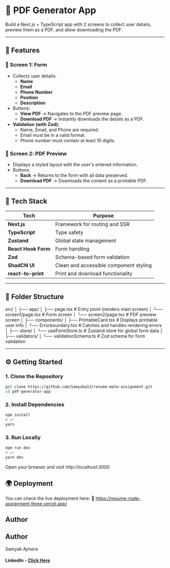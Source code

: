 # 📄 PDF Generator App

Build a Next.js + TypeScript app with 2 screens to collect user details, preview them as a PDF,
and allow downloading the PDF.

---

## 🚀 Features

### 🔹 Screen 1: Form

- Collects user details:
  - **Name**
  - **Email**
  - **Phone Number**
  - **Position**
  - **Description**
- Buttons:
  - **View PDF** → Navigates to the PDF preview page.
  - **Download PDF** → Instantly downloads the details as a PDF.
- **Validation (with Zod):**
  - Name, Email, and Phone are required.
  - Email must be in a valid format.
  - Phone number must contain at least 10 digits.

### 🔹 Screen 2: PDF Preview

- Displays a styled layout with the user's entered information.
- Buttons:
  - **Back** → Returns to the form with all data preserved.
  - **Download PDF** → Downloads the content as a printable PDF.

---

## 🧱 Tech Stack

| Tech                | Purpose                                |
| ------------------- | -------------------------------------- |
| **Next.js**         | Framework for routing and SSR          |
| **TypeScript**      | Type safety                            |
| **Zustand**         | Global state management                |
| **React Hook Form** | Form handling                          |
| **Zod**             | Schema-based form validation           |
| **ShadCN UI**       | Clean and accessible component styling |
| **react-to-print**  | Print and download functionality       |

---

## 📂 Folder Structure

src/
│
├── app/
│ ├── page.tsx # Entry point (renders main screen)
│ └── screen1/page.tsx # Form screen
│ └── screen2/page.tsx # PDF preview screen
│
├── components/
│ ├── PrintableCard.tsx # Displays printable user info
│ └── Errorboundary.tsx # Catches and handles rendering errors
│
├── store/
│ └── useFormStore.ts # Zustand store for global form data
│
├── validators/
│ └── validationSchema.ts # Zod schema for form validation

---

## ⚙️ Getting Started

### 1. Clone the Repository

```bash
git clone https://github.com/Samyaka13/resume-mate-assignment.git
cd pdf-generator-app
```

### 2. Install Dependencies

```bash
npm install
# or
yarn
```

### 3. Run Locally

```bash
npm run dev
# or
yarn dev
```

Open your browser and visit http://localhost:3000

## 🌍 Deployment

You can check the live deployment here:
🔗 https://resume-mate-assignment-three.vercel.app/

## Author

## Author

Samyak Ajmera

#### LinkedIn - [Click Here](https://www.linkedin.com/in/samyak-ajmera/)
